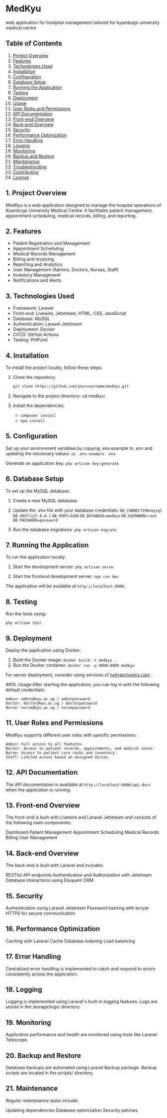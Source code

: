 # MedKyu
web application for hostpital management tailored for kyambogo university medical centre


## Table of Contents

1. [Project Overview](#project-overview)
2. [Features](#features)
3. [Technologies Used](#technologies-used)
4. [Installation](#installation)
5. [Configuration](#configuration)
6. [Database Setup](#database-setup)
7. [Running the Application](#running-the-application)
8. [Testing](#testing)
9. [Deployment](#deployment)
10. [Usage](#usage)
11. [User Roles and Permissions](#user-roles-and-permissions)
12. [API Documentation](#api-documentation)
13. [Front-end Overview](#front-end-overview)
14. [Back-end Overview](#back-end-overview)
15. [Security](#security)
16. [Performance Optimization](#performance-optimization)
17. [Error Handling](#error-handling)
18. [Logging](#logging)
19. [Monitoring](#monitoring)
20. [Backup and Restore](#backup-and-restore)
21. [Maintenance](#maintenance)
22. [Troubleshooting](#troubleshooting)
23. [Contributing](#contributing)
24. [License](#license)


## 1. Project Overview

MedKyu is a web application designed to manage the hospital operations of Kyambogo University Medical Centre. It facilitates patient management, appointment scheduling, medical records, billing, and reporting.


## 2. Features

- Patient Registration and Management
- Appointment Scheduling
- Medical Records Management
- Billing and Invoicing
- Reporting and Analytics
- User Management (Admins, Doctors, Nurses, Staff)
- Inventory Management
- Notifications and Alerts

## 3. Technologies Used

- Framework: Laravel
- Front-end: Livewire, Jetstream, HTML, CSS, JavaScript
- Database: MySQL
- Authentication: Laravel Jetstream
- Deployment: Docker
- CI/CD: GitHub Actions
- Testing: PHPUnit

## 4. Installation

To install the project locally, follow these steps:

1. Clone the repository:
   ```sh
   git clone https://github.com/yourusername/medkyu.git

2. Navigate to the project directory:
    cd medkyu

3. Install the dependencies:
    - ```composer install```
    - ```npm install```

## 5. Configuration
Set up your environment variables by copying .env.example to .env and updating the necessary values:
```cp .env.example .env```

Generate an application key:
```php artisan key:generate```

## 6. Database Setup
To set up the MySQL database:

1. Create a new MySQL database.

2. Update the .env file with your database credentials:
```DB_CONNECTION=mysql```
```DB_HOST=127.0.0.1```
```DB_PORT=3306```
```DB_DATABASE=medkyu```
```DB_USERNAME=root```
```DB_PASSWORD=password```

3. Run the database migrations:
    ```php artisan migrate```

## 7. Running the Application
To run the application locally:

1. Start the development server:
    ```php artisan serve```

2. Start the frontend development server:
    ```npm run dev```

The application will be available at ```http://localhost:8000```.

## 8. Testing
Run the tests using:

```php artisan test```

## 9. Deployment
Deploy the application using Docker:

1. Build the Docker image:
```docker build -t medkyu .```
2. Run the Docker container:
```docker run -p 8000:8000 medkyu```

For server deployment, consider using services of [hollytechsolnz.com]("htpps:hollytechsoln.com") .


##10. Usage
After starting the application, you can log in with the following default credentials:

    Admin: admin@kyu.ac.ug / adminpassword
    Doctor: doctor@kyu.ac.ug / doctorpassword
    Nurse: nurse@kyu.ac.ug / nursepassword


## 11. User Roles and Permissions
MedKyu supports different user roles with specific permissions:

    Admin: Full access to all features.
    Doctor: Access to patient records, appointments, and medical notes.
    Nurse: Access to patient care tasks and inventory.
    Staff: Limited access based on assigned duties.


## 12. API Documentation
The API documentation is available at ```http://localhost:8000/api-docs``` when the application is running.

## 13. Front-end Overview
The front-end is built with Livewire and Laravel Jetstream and consists of the following main components:

Dashboard
Patient Management
Appointment Scheduling
Medical Records
Billing
User Management

## 14. Back-end Overview
The back-end is built with Laravel and includes:

RESTful API endpoints
Authentication and Authorization with Jetstream
Database interactions using Eloquent ORM

## 15. Security
Authentication using Laravel Jetstream
Password hashing with bcrypt
HTTPS for secure communication
## 16. Performance Optimization
Caching with Laravel Cache
Database indexing
Load balancing
## 17. Error Handling
Centralized error handling is implemented to catch and respond to errors consistently across the application.


## 18. Logging
Logging is implemented using Laravel's built-in logging features. Logs are stored in the storage/logs/ directory.

## 19. Monitoring
Application performance and health are monitored using tools like Laravel Telescope.

## 20. Backup and Restore
Database backups are automated using Laravel Backup package. Backup scripts are located in the scripts/ directory.

## 21. Maintenance
Regular maintenance tasks include:

Updating dependencies
Database optimization
Security patches
##
##
##









